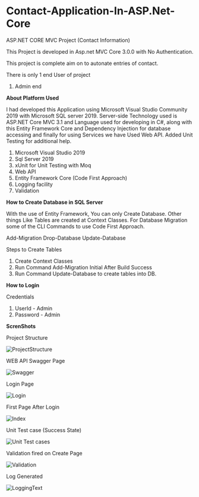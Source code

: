 # Contact-Application-In-ASP.Net-Core

ASP.NET CORE MVC Project (Contact Information)

This Project is developed in Asp.net MVC Core 3.0.0 with No Authentication.

This project is complete aim on to autonate entries of contact.

There is only 1 end User of project

1)	Admin end

<b>About Platform Used</b>

I had developed this Application using Microsoft Visual Studio Community 2019 with Microsoft SQL server 2019.
Server-side Technology used is ASP.NET Core MVC 3.1 and Language used for developing in C#, along with this Entity Framework Core
and Dependency Injection for database accessing and finally for using Services we have Used Web API.
Added Unit Testing for additional help.

1) Microsoft Visual Studio 2019
2) Sql Server 2019
3) xUnit for Unit Testing with Moq
4) Web API
5) Entity Framework Core (Code First Approach)
6) Logging facility
7) Validation


<b>How to Create Database in SQL Server</b>

With the use of Entity Framework, You can only Create Database. Other things Like Tables are created at Context Classes.
For Database Migration some of the CLI Commands to use Code First Approach.

Add-Migration 
Drop-Database
Update-Database

Steps to Create Tables
1) Create Context Classes
2) Run Command Add-Migration Initial
After Build Success
3) Run Command Update-Database
to create tables into DB.

<b>How to Login</b>

Credentials
1) UserId - Admin
2) Password - Admin

<b>ScrenShots</b>

Project Structure

![ProjectStructure](https://user-images.githubusercontent.com/45562090/79686927-75eb1280-8261-11ea-8602-2ab32aff1559.PNG)


WEB API Swagger Page

![Swagger](https://user-images.githubusercontent.com/45562090/79686842-e180b000-8260-11ea-8306-cb19b18f436e.png)


Login Page

![Login](https://user-images.githubusercontent.com/45562090/79686840-df1e5600-8260-11ea-9dbd-3efe4eee9044.png)


First Page After Login

![Index](https://user-images.githubusercontent.com/45562090/79686836-db8acf00-8260-11ea-8c86-69b1ce798766.png)


Unit Test case (Success State)

![Unit Test cases](https://user-images.githubusercontent.com/45562090/79687125-b303d480-8262-11ea-8887-c07ab0eb041e.png)


Validation fired on Create Page

![Validation](https://user-images.githubusercontent.com/45562090/79688348-67a1f400-826b-11ea-8890-4aab087b7009.png)

Log Generated

![LoggingText](https://user-images.githubusercontent.com/45562090/79688351-6a9ce480-826b-11ea-83d9-2ade34863e97.png)


